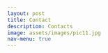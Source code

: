 ```yaml
---
layout: post
title: Contact
description: Contacts
image: assets/images/pic11.jpg
nav-menu: true
---
```

